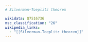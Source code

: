```yaml
---
# Silverman–Toeplitz theorem

wikidata: Q7516736
msc_classification: "26"
wikipedia_links:
  - "[[Silverman–Toeplitz theorem]]"
---
```

